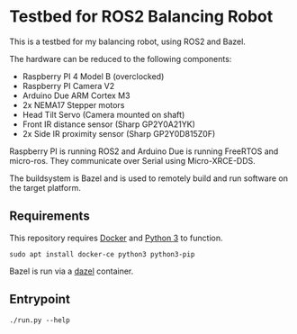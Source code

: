 # Testbed for ROS2 Balancing Robot

This is a testbed for my balancing robot, using ROS2 and Bazel.

The hardware can be reduced to the following components:
- Raspberry PI 4 Model B (overclocked)
- Raspberry PI Camera V2
- Arduino Due ARM Cortex M3
- 2x NEMA17 Stepper motors
- Head Tilt Servo (Camera mounted on shaft)
- Front IR distance sensor (Sharp GP2Y0A21YK)
- 2x Side IR proximity sensor (Sharp GP2Y0D815Z0F)

Raspberry PI is running ROS2 and Arduino Due is running FreeRTOS and micro-ros.
They communicate over Serial using Micro-XRCE-DDS.

The buildsystem is Bazel and is used to remotely build and run software on the target platform.

## Requirements

This repository requires [Docker](https://www.docker.com/) and [Python 3](https://www.python.org/) to function.

```
sudo apt install docker-ce python3 python3-pip
```

Bazel is run via a [dazel](https://github.com/nadirizr/dazel) container.

## Entrypoint

```
./run.py --help
```